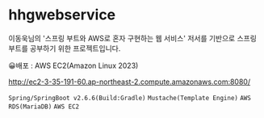 # hhgwebservice
이동욱님의 '스프링 부트와 AWS로 혼자 구현하는 웹 서비스' 저서를 기반으로 스프링부트를 공부하기 위한 프로젝트입니다.

😀배포 : AWS EC2(Amazon Linux 2023) 


http://ec2-3-35-191-60.ap-northeast-2.compute.amazonaws.com:8080/


`Spring/SpringBoot v2.6.6(Build:Gradle)`
`Mustache(Template Engine)` 
`AWS RDS(MariaDB)` 
`AWS EC2`
